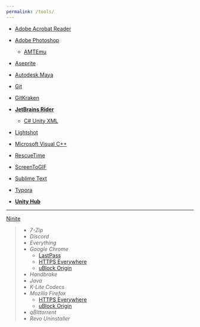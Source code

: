 ```yaml
---
permalink: /tools/
---
```


- [Adobe Acrobat Reader](https://get.adobe.com/reader/)

- [Adobe Photoshop](https://prodesigntools.com/adobe-cc-2018-direct-download-links.html)
  
  - [AMTEmu](https://www.zippyshare.com/plank28/bihtn6ew/dir.html)
  
- [Aseprite](https://dacap.itch.io/aseprite)

- [Autodesk Maya](https://manage.autodesk.com/cep/#products-services/all)

- [Git](https://git-scm.com/download/win)

- [GitKraken](https://www.gitkraken.com/download/windows64)

- **[JetBrains Rider](https://www.jetbrains.com/rider/download/#section=windows)**
  
  - [C# Unity XML](https://gist.github.com/nyunesu/b88e9b03cf03372024d869b5a8040020)
  
- [Lightshot](https://app.prntscr.com/build/setup-lightshot.exe)

- [Microsoft Visual C++](https://www.techpowerup.com/download/visual-c-redistributable-runtime-package-all-in-one/)

- [RescueTime](https://www.rescuetime.com/download_windows)

- [ScreenToGIF](https://www.screentogif.com/downloads)

- [Sublime Text](https://www.sublimetext.com/3)

- [Typora](https://typora.io/#windows)

- **[Unity Hub](https://public-cdn.cloud.unity3d.com/hub/prod/UnityHubSetup.exe)**

  

------



[Ninite](https://ninite.com/.net4.8-7zip-adoptjavax11-air-chrome-discord-everything-firefox-handbrake-klitecodecs-qbittorrent-revo/)

> - *7-Zip*
> - *Discord*
> - *Everything*
> - *Google Chrome*
>   - [LastPass](https://chrome.google.com/webstore/detail/lastpass-free-password-ma/hdokiejnpimakedhajhdlcegeplioahd)
>   - [HTTPS Everywhere](https://chrome.google.com/webstore/detail/https-everywhere/gcbommkclmclpchllfjekcdonpmejbdp?hl=en)
>   - [uBlock Origin](https://chrome.google.com/webstore/detail/ublock-origin/cjpalhdlnbpafiamejdnhcphjbkeiagm?hl=en)
> - *Handbrake*
> - *Java*
> - *K-Lite Codecs*
> - *Mozilla Firefox*
>   - [HTTPS Everywhere](https://addons.mozilla.org/en-US/firefox/addon/https-everywhere/)
>   - [uBlock Origin](https://addons.mozilla.org/en-US/firefox/addon/ublock-origin/)
> - *qBIttorrent*
> - *Revo Uninstaller*
